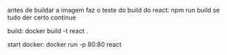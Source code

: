 antes de buildar a imagem faz o teste do build do react:
npm run build
se tudo der certo continue

build:
docker build -t react .

start docker:
docker run -p 80:80 react
